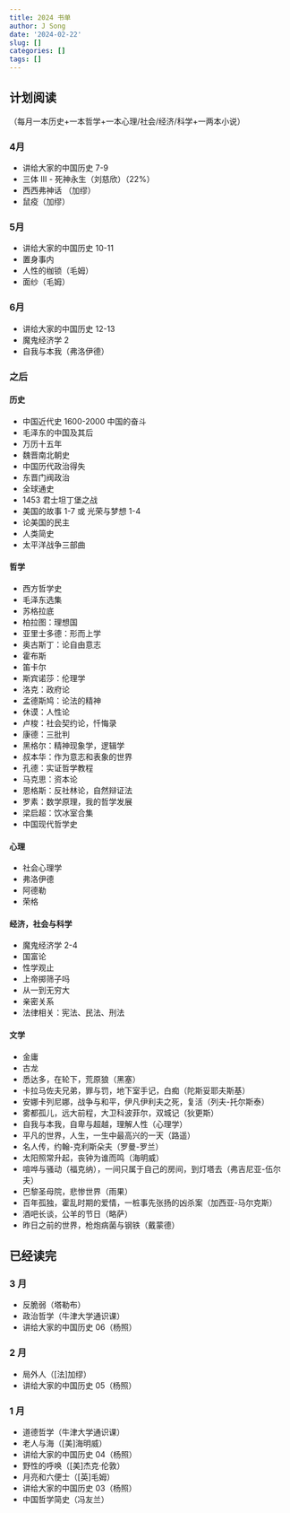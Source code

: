 ```yaml
---
title: 2024 书单
author: J Song
date: '2024-02-22'
slug: []
categories: []
tags: []
---
```



## 计划阅读
（每月一本历史+一本哲学+一本心理/社会/经济/科学+一两本小说）

### 4月
- 讲给大家的中国历史 7-9
- 三体 III - 死神永生（刘慈欣）（22%）
- 西西弗神话 （加缪）
- 鼠疫（加缪）
### 5月
- 讲给大家的中国历史 10-11
- 置身事内
- 人性的枷锁（毛姆）
- 面纱（毛姆）

### 6月
- 讲给大家的中国历史 12-13
- 魔鬼经济学 2
- 自我与本我（弗洛伊德）


### 之后
#### 历史
- 中国近代史 1600-2000 中国的奋斗
- 毛泽东的中国及其后
- 万历十五年
- 魏晋南北朝史
- 中国历代政治得失
- 东晋门阀政治
- 全球通史
- 1453 君士坦丁堡之战
- 美国的故事 1-7 或 光荣与梦想 1-4
- 论美国的民主
- 人类简史
- 太平洋战争三部曲
#### 哲学
- 西方哲学史
- 毛泽东选集
- 苏格拉底
- 柏拉图：理想国
- 亚里士多德：形而上学
- 奥古斯丁：论自由意志
- 霍布斯
- 笛卡尔
- 斯宾诺莎：伦理学
- 洛克：政府论
- 孟德斯鸠：论法的精神
- 休谟：人性论
- 卢梭：社会契约论，忏悔录
- 康德：三批判
- 黑格尔：精神现象学，逻辑学
- 叔本华：作为意志和表象的世界
- 孔德：实证哲学教程
- 马克思：资本论
- 恩格斯：反社林论，自然辩证法
- 罗素：数学原理，我的哲学发展
- 梁启超：饮冰室合集
- 中国现代哲学史
#### 心理
- 社会心理学
- 弗洛伊德
- 阿德勒
- 荣格
#### 经济，社会与科学
- 魔鬼经济学 2-4
- 国富论
- 性学观止
- 上帝掷筛子吗
- 从一到无穷大
- 亲密关系
- 法律相关：宪法、民法、刑法
#### 文学
- 金庸
- 古龙
- 悉达多，在轮下，荒原狼（黑塞）
- 卡拉马佐夫兄弟，罪与罚，地下室手记，白痴（陀斯妥耶夫斯基）
- 安娜卡列尼娜，战争与和平，伊凡伊利夫之死，复活（列夫-托尔斯泰）
- 雾都孤儿，远大前程，大卫科波菲尔，双城记（狄更斯）
- 自我与本我，自卑与超越，理解人性（心理学）
- 平凡的世界，人生，一生中最高兴的一天（路遥）
- 名人传，约翰-克利斯朵夫（罗曼-罗兰）
- 太阳照常升起，丧钟为谁而鸣（海明威）
- 喧哗与骚动（福克纳），一间只属于自己的房间，到灯塔去（弗吉尼亚-伍尔夫）
- 巴黎圣母院，悲惨世界（雨果）
- 百年孤独，霍乱时期的爱情，一桩事先张扬的凶杀案（加西亚-马尔克斯）
- 酒吧长谈，公羊的节日（略萨）
- 昨日之前的世界，枪炮病菌与钢铁（戴蒙德）

## 已经读完
### 3 月
- 反脆弱（塔勒布）
- 政治哲学（牛津大学通识课）
- 讲给大家的中国历史 06（杨照）
### 2 月
- 局外人（[法]加缪）
- 讲给大家的中国历史 05（杨照）
### 1 月
- 道德哲学（牛津大学通识课）
- 老人与海（[美]海明威）
- 讲给大家的中国历史 04（杨照）
- 野性的呼唤（[美]杰克·伦敦）
- 月亮和六便士（[英]毛姆）
- 讲给大家的中国历史 03（杨照）
- 中国哲学简史（冯友兰）


